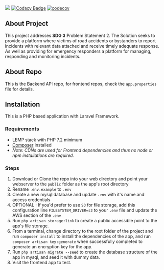 

![](https://github.com/BuildForSDG/Team-209-Backend/workflows/Laravel-CI%2FCD/badge.svg)
[![Codacy Badge](https://api.codacy.com/project/badge/Grade/dea34bcf3c61497d8593eba3f0b714c3)](https://app.codacy.com/gh/BuildForSDG/Team-209-Backend?utm_source=github.com&utm_medium=referral&utm_content=BuildForSDG/Team-209-Backend&utm_campaign=Badge_Grade_Settings)
[![codecov](https://codecov.io/gh/BuildForSDG/Team-209-Backend/branch/develop/graph/badge.svg)](https://codecov.io/gh/BuildForSDG/Team-209-Backend)


## About Project
This project addresses **SDG 3** Problem Statement 2. 
The Solution seeks to provide a platform where victims of road accidents or bystanders to report incidents with relevant data attached and receive timely adequate response.
As well as providing for emergency responders a platform for managing, responding and monitoring incidents.


## About Repo
This is the Backend API repo, for frontend repos, check the `app.properties` file for details.

## Installation
This is a PHP based application with Laravel Framework.

### Requirements
- LEMP stack with PHP 7.2 minimum
- <a href="https://getcomposer.org/doc/00-intro.md#installation-linux-unix-macos">Composer</a> installed
- _*Note:* CDNs are used for Frontend dependencies and thus no node or npm installations are required._

### Steps
   1. Download or Clone the repo into your web directory and point your webserver to the `public` folder as the app's root directory
   2. Rename `.env.example` to `.env`
   3. Create a new mysql database and update `.env` with it's name and access credentials
   4. OPTIONAL : If you'd prefer to use `S3` for file storage, add this configuration line `FILESYSTEM_DRIVER=s3` to your `.env` file and update the AWS section of the `.env`
   5. Run `php artisan storage:link` to create a public accessible point to the app's file storage.
   6. From a terminal, change directory to the root folder of the project and run `composer install` to install the dependencies of the app, and run `composer artisan key:generate` when successfully completed to generate an encryption key for the app.
   7. Run `php artisan migrate --seed` to create the database structure of the app in mysql, and seed it with dummy data.
   8. Visit the frontend app to test.


